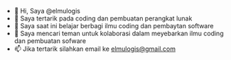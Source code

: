 - 👋 Hi, Saya @elmulogis
- 👀 Saya tertarik pada coding dan pembuatan perangkat lunak
- 🌱 Saya saat ini belajar berbagi ilmu coding dan pembaytan software 
- 💞️ Saya mencari teman untuk kolaborasi dalam meyebarkan ilmu coding dan pembuatan sofware
- 📫 Jika tertarik silahkan email ke elmulogis@gmail.com

<!---
elmulogis/elmulogis is a ✨ special ✨ repository because its `README.md` (this file) appears on your GitHub profile.
You can click the Preview link to take a look at your changes.
--->
